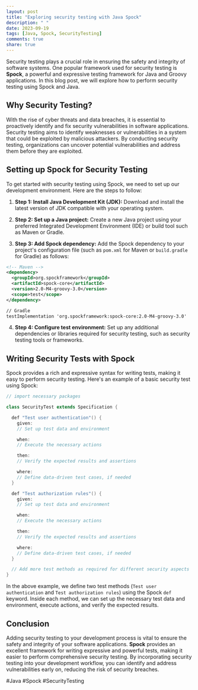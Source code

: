 ```yaml
---
layout: post
title: "Exploring security testing with Java Spock"
description: " "
date: 2023-09-19
tags: [Java, Spock, SecurityTesting]
comments: true
share: true
---
```


Security testing plays a crucial role in ensuring the safety and integrity of software systems. One popular framework used for security testing is **Spock**, a powerful and expressive testing framework for Java and Groovy applications. In this blog post, we will explore how to perform security testing using Spock and Java.

## Why Security Testing?

With the rise of cyber threats and data breaches, it is essential to proactively identify and fix security vulnerabilities in software applications. Security testing aims to identify weaknesses or vulnerabilities in a system that could be exploited by malicious attackers. By conducting security testing, organizations can uncover potential vulnerabilities and address them before they are exploited.

## Setting up Spock for Security Testing

To get started with security testing using Spock, we need to set up our development environment. Here are the steps to follow:

1. **Step 1: Install Java Development Kit (JDK):** Download and install the latest version of JDK compatible with your operating system.

2. **Step 2: Set up a Java project:** Create a new Java project using your preferred Integrated Development Environment (IDE) or build tool such as Maven or Gradle.

3. **Step 3: Add Spock dependency:** Add the Spock dependency to your project's configuration file (such as `pom.xml` for Maven or `build.gradle` for Gradle) as follows:

```xml
<!-- Maven -->
<dependency>
  <groupId>org.spockframework</groupId>
  <artifactId>spock-core</artifactId>
  <version>2.0-M4-groovy-3.0</version>
  <scope>test</scope>
</dependency>

// Gradle
testImplementation 'org.spockframework:spock-core:2.0-M4-groovy-3.0'
```

4. **Step 4: Configure test environment:** Set up any additional dependencies or libraries required for security testing, such as security testing tools or frameworks.

## Writing Security Tests with Spock

Spock provides a rich and expressive syntax for writing tests, making it easy to perform security testing. Here's an example of a basic security test using Spock:

```java
// import necessary packages

class SecurityTest extends Specification {

  def "Test user authentication"() {
    given:
    // Set up test data and environment

    when:
    // Execute the necessary actions

    then:
    // Verify the expected results and assertions

    where:
    // Define data-driven test cases, if needed
  }

  def "Test authorization rules"() {
    given:
    // Set up test data and environment

    when:
    // Execute the necessary actions

    then:
    // Verify the expected results and assertions

    where:
    // Define data-driven test cases, if needed
  }

  // Add more test methods as required for different security aspects
}
```

In the above example, we define two test methods (`Test user authentication` and `Test authorization rules`) using the Spock `def` keyword. Inside each method, we can set up the necessary test data and environment, execute actions, and verify the expected results.

## Conclusion

Adding security testing to your development process is vital to ensure the safety and integrity of your software applications. **Spock** provides an excellent framework for writing expressive and powerful tests, making it easier to perform comprehensive security testing. By incorporating security testing into your development workflow, you can identify and address vulnerabilities early on, reducing the risk of security breaches.

#Java #Spock #SecurityTesting